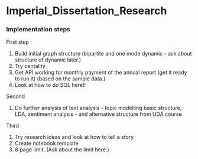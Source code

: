 # Imperial_Dissertation_Research

### Implementation steps


First step

1. Build initial graph structure  (bipartite and one mode dynamic - ask about structure of dynamic later.)
1. Try centality
1. Get API working for monthly payment of the annual report (get it ready to run it) (based on the sample data.)
1. Look at how to do SQL here!!


Second

1. Do further analysis of text analysis - topic modelling basic structure, LDA, sentiment analysis - and alternative structure from UDA course


Third

1. Try research ideas and look at how to tell a story
1. Create notebook template
1. 8 page limit. (Ask about the limit here.)